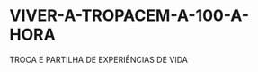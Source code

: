 VIVER-A-TROPACEM-A-100-A-HORA
=============================

TROCA E PARTILHA DE EXPERIÊNCIAS DE VIDA 